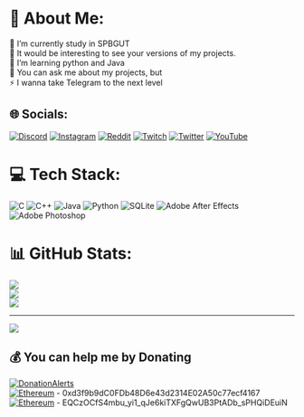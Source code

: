# 💫 About Me:
🔭 I’m currently study in SPBGUT<br>🤝 It would be interesting to see your versions of my projects.<br>🌱 I’m learning python and Java<br>💬 You can ask me about my projects, but<br>⚡ I wanna take Telegram to the next level 


## 🌐 Socials:
[![Discord](https://img.shields.io/badge/Discord-%237289DA.svg?logo=discord&logoColor=white)](htttps://discord.gg/VykHU8t) [![Instagram](https://img.shields.io/badge/Instagram-%23E4405F.svg?logo=Instagram&logoColor=white)](https://instagram.com/ftliwdt) [![Reddit](https://img.shields.io/badge/Reddit-%23FF4500.svg?logo=Reddit&logoColor=white)](https://reddit.com/user/Miffle1337) [![Twitch](https://img.shields.io/badge/Twitch-%239146FF.svg?logo=Twitch&logoColor=white)](https://twitch.tv/ftliwdt) [![Twitter](https://img.shields.io/badge/Twitter-%231DA1F2.svg?logo=Twitter&logoColor=white)](https://twitter.com/Mifflehypocrite) [![YouTube](https://img.shields.io/badge/YouTube-%23FF0000.svg?logo=YouTube&logoColor=white)](https://youtube.com/@ftliwdt) 

# 💻 Tech Stack:
![C](https://img.shields.io/badge/c-%2300599C.svg?style=for-the-badge&logo=c&logoColor=white) ![C++](https://img.shields.io/badge/c++-%2300599C.svg?style=for-the-badge&logo=c%2B%2B&logoColor=white) ![Java](https://img.shields.io/badge/java-%23ED8B00.svg?style=for-the-badge&logo=java&logoColor=white) ![Python](https://img.shields.io/badge/python-3670A0?style=for-the-badge&logo=python&logoColor=ffdd54) ![SQLite](https://img.shields.io/badge/sqlite-%2307405e.svg?style=for-the-badge&logo=sqlite&logoColor=white) ![Adobe After Effects](https://img.shields.io/badge/Adobe%20After%20Effects-9999FF.svg?style=for-the-badge&logo=Adobe%20After%20Effects&logoColor=white) ![Adobe Photoshop](https://img.shields.io/badge/adobephotoshop-%2331A8FF.svg?style=for-the-badge&logo=adobephotoshop&logoColor=white)
# 📊 GitHub Stats:
![](https://github-readme-stats.vercel.app/api?username=Miffle&theme=dark&hide_border=false&include_all_commits=false&count_private=false)<br/>
![](https://github-readme-streak-stats.herokuapp.com/?user=Miffle&theme=dark&hide_border=false)<br/>
![](https://github-readme-stats.vercel.app/api/top-langs/?username=Miffle&theme=dark&hide_border=false&include_all_commits=false&count_private=false&layout=compact)

---
[![](https://visitcount.itsvg.in/api?id=Miffle&icon=2&color=0)](https://visitcount.itsvg.in)

  ## 💰 You can help me by Donating
  [![DonationAlerts](https://img.shields.io/badge/-DonationAlerts-orange)](https://www.donationalerts.com/r/miffle_hypocrite) 
  <br>[![Ethereum](https://img.shields.io/badge/-Ethereum-blue)]() - 0xd3f9b9dC0FDb48D6e43d2314E02A50c77ecf4167
  <br>[![Ethereum](https://img.shields.io/badge/-TON-blue)]() - EQCzOCfS4mbu_yi1_qJe6kiTXFgQwUB3PtADb_sPHQiDEuiN

<!-- Proudly created with GPRM ( https://gprm.itsvg.in ) -->
